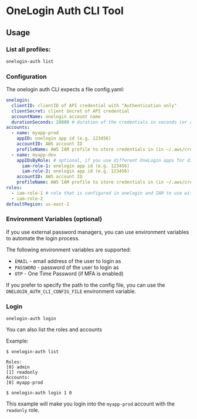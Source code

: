 # OneLogin Auth CLI Tool

## Usage

### List all profiles:
```bash
onelogin-auth list
```

### Configuration

The onelogin auth CLI expects a file config.yaml:

```yaml
onelogin:
  clientID: clientID of API credential with "Authentication only"
  clientSecret: client Secret of API credential
  accountName: onelogin account name
  durationSeconds: 28800 # duration of the credentials in seconds (or remove for the default of 3600)
accounts:
  - name: myapp-prod
    appID: onelogin app id (e.g. 123456)
    accountID: AWS account ID
    profileName: AWS IAM profile to store credentials in (in ~/.aws/credentials)
  - name: myapp-dev
    appIDsByRole: # optional, if you use different OneLogin apps for different roles
      iam-role-1: onelogin app id (e.g. 123456)
      iam-role-2: onelogin app id (e.g. 123456)
    accountID: AWS account ID
    profileName: AWS IAM profile to store credentials in (in ~/.aws/credentials)
roles:
  - iam-role-1 # role that is configured in onelogin and IAM to use with the onelogin identity provider
  - iam-role-2
defaultRegion: us-east-1
```

### Environment Variables (optional)

If you use external password managers, you can use environment variables to automate the login process.

The following environment variables are supported:

 - `EMAIL` - email address of the user to login as
 - `PASSWORD` - password of the user to login as
 - `OTP` - One Time Password (if MFA is enabled)

If you prefer to specify the path to the config file, you can use the `ONELOGIN_AUTH_CLI_CONFIG_FILE` environment variable.

### Login

```
onelogin-auth login
```

You can also list the roles and accounts

Example:
```
$ onelogin-auth list

Roles:
[0] admin
[1] readonly
Accounts:
[0] myapp-prod

$ onelogin-auth login 1 0 
```
This example will make you login into the `myapp-prod` account with the `readonly` role.
